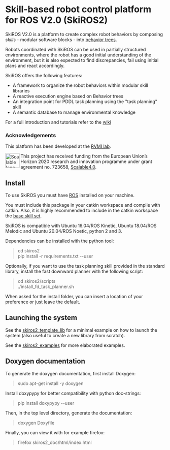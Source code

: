 #  Skill-based robot control platform for ROS V2.0 (SkiROS2)

SkiROS V2.0 is a platform to create complex robot behaviors by composing _skills_ - modular software blocks - into [behavior trees](https://en.wikipedia.org/wiki/Behavior_tree_(artificial_intelligence,_robotics_and_control)).

Robots coordinated with SkiROS can be used in partially structured environments, where the robot has a good initial understanding of the environment, but it is also expected to find discrepancies, fail using initial plans and react accordingly.

SkiROS offers the following features:  

* A framework to organize the robot behaviors within modular skill libraries
* A reactive execution engine based on Behavior trees
* An integration point for PDDL task planning using the "task planning" skill
* A semantic database to manage environmental knowledge

For a full introduction and tutorials refer to the [wiki](https://github.com/RVMI/skiros2/wiki)

### Acknowledgements
     
This platform has been developed at the [RVMI lab](http://www.rvmi.aau.dk/). 

<img src="https://www.scalable40.eu/wp-content/uploads/2017/07/logo-scalable-color.png" 
     alt="Scalable logo" height="45" align="left" >  
     
This project has received funding from the European Union’s Horizon 2020
research and innovation programme under grant agreement no. 723658, [Scalable4.0](https://www.scalable40.eu/).

## Install

To use SkiROS you must have [ROS](https://wiki.ros.org/ROS/Installation) installed on your machine.  

You must include this package in your catkin workspace and compile with catkin. Also, it is highly recommended to include in the catkin workspace the [base skill set](https://github.com/RVMI/skiros2_std_lib).

SkiROS is compatible with Ubuntu 16.04/ROS Kinetic, Ubuntu 18.04/ROS Melodic and Ubuntu 20.04/ROS Noetic, python 2 and 3.
  
Dependencies can be installed with the python tool:  

> cd skiros2  
> pip install -r requirements.txt --user  

Optionally, if you want to use the task planning skill provided in the standard library, install the fast downward planner with the following script:

> cd skiros2/scripts  
> ./install_fd_task_planner.sh  

When asked for the install folder, you can insert a location of your preference or just leave the default.

## Launching the system

See the [skiros2_template_lib](https://github.com/RVMI/skiros2_template_lib) for a minimal example on how to launch the system (also useful to create a new library from scratch).

See the [skiros2_examples](https://github.com/RVMI/skiros2_examples) for more elaborated examples.

## Doxygen documentation

To generate the doxygen documentation, first install Doxygen:

> sudo apt-get install -y doxygen

Install doxypypy for better compatibility with python doc-strings:

> pip install doxypypy --user

Then, in the top level directory, generate the documentation:

> doxygen Doxyfile

Finally, you can view it with for example firefox:

> firefox skiros2_doc/html/index.html
